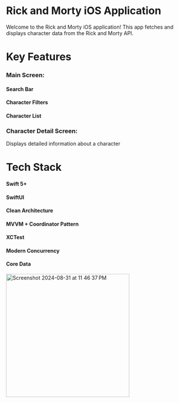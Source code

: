 


# Rick and Morty iOS Application

Welcome to the Rick and Morty iOS application!
This app fetches and displays character data from the Rick and Morty API.

# Key Features
### Main Screen:
#### Search Bar
#### Character Filters
#### Character List
### Character Detail Screen:
Displays detailed information about a character

# Tech Stack
#### Swift 5+
#### SwiftUI
#### Clean Architecture
#### MVVM + Coordinator Pattern
#### XCTest
#### Modern Concurrency
#### Core Data


<img width="337" alt="Screenshot 2024-08-31 at 11 46 37 PM" src="https://github.com/user-attachments/assets/67a1584f-995a-4aef-a74e-2ea152863eb7">


